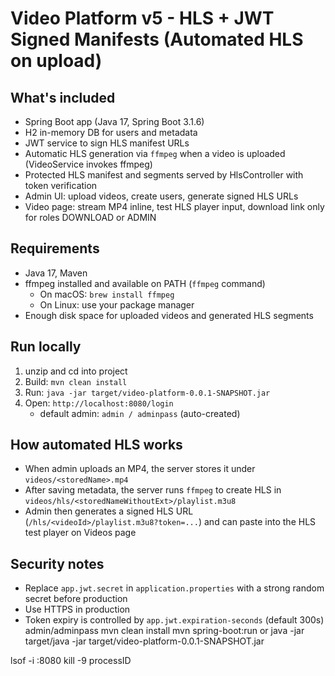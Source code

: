 # Video Platform v5 - HLS + JWT Signed Manifests (Automated HLS on upload)

## What's included
- Spring Boot app (Java 17, Spring Boot 3.1.6)
- H2 in-memory DB for users and metadata
- JWT service to sign HLS manifest URLs
- Automatic HLS generation via `ffmpeg` when a video is uploaded (VideoService invokes ffmpeg)
- Protected HLS manifest and segments served by HlsController with token verification
- Admin UI: upload videos, create users, generate signed HLS URLs
- Video page: stream MP4 inline, test HLS player input, download link only for roles DOWNLOAD or ADMIN

## Requirements
- Java 17, Maven
- ffmpeg installed and available on PATH (`ffmpeg` command)
  - On macOS: `brew install ffmpeg`
  - On Linux: use your package manager
- Enough disk space for uploaded videos and generated HLS segments

## Run locally
1. unzip and cd into project
2. Build: `mvn clean install`
3. Run: `java -jar target/video-platform-0.0.1-SNAPSHOT.jar`
4. Open: `http://localhost:8080/login`
   - default admin: `admin / adminpass` (auto-created)

## How automated HLS works
- When admin uploads an MP4, the server stores it under `videos/<storedName>.mp4`
- After saving metadata, the server runs `ffmpeg` to create HLS in `videos/hls/<storedNameWithoutExt>/playlist.m3u8`
- Admin then generates a signed HLS URL (`/hls/<videoId>/playlist.m3u8?token=...`) and can paste into the HLS test player on Videos page

## Security notes
- Replace `app.jwt.secret` in `application.properties` with a strong random secret before production
- Use HTTPS in production
- Token expiry is controlled by `app.jwt.expiration-seconds` (default 300s)
admin/adminpass
mvn clean install 
mvn spring-boot:run or java -jar target/java -jar target/video-platform-0.0.1-SNAPSHOT.jar


lsof -i :8080 
kill -9 processID


